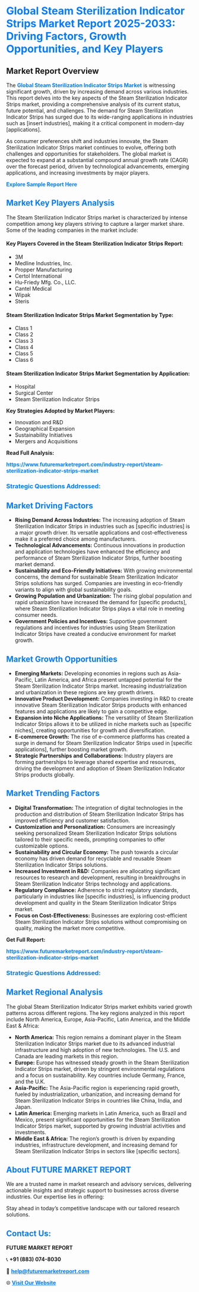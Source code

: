 <h1 style="color: #007BFF;">Global Steam Sterilization Indicator Strips Market Report 2025-2033: Driving Factors, Growth Opportunities, and Key Players</h1>

<section id="overview">
<h2>Market Report Overview</h2>
<p>The <a href="https://www.futuremarketreport.com/industry-report/steam-sterilization-indicator-strips-market" style="color: #007BFF; text-decoration: none;"><strong>Global Steam Sterilization Indicator Strips Market</strong></a> is witnessing significant growth, driven by increasing demand across various industries. This report delves into the key aspects of the Steam Sterilization Indicator Strips market, providing a comprehensive analysis of its current status, future potential, and challenges. The demand for Steam Sterilization Indicator Strips has surged due to its wide-ranging applications in industries such as [insert industries], making it a critical component in modern-day [applications].</p>
<p>As consumer preferences shift and industries innovate, the Steam Sterilization Indicator Strips market continues to evolve, offering both challenges and opportunities for stakeholders. The global market is expected to expand at a substantial compound annual growth rate (CAGR) over the forecast period, driven by technological advancements, emerging applications, and increasing investments by major players.</p>
</section>

<section id="overview">
<p><a href="https://www.futuremarketreport.com/request-sample/reportId=122893" style="color: #007BFF; text-decoration: none;"><strong>Explore Sample Report Here</strong></a></p>
</section>

<section id="key-players">
<h2 style="color: #007BFF;">Market Key Players Analysis</h2>
<p>The Steam Sterilization Indicator Strips market is characterized by intense competition among key players striving to capture a larger market share. Some of the leading companies in the market include:</p>
<h4>Key Players Covered in the Steam Sterilization Indicator Strips Report:</h4>
<ul><li>3M</li><li>Medline Industries, Inc.</li><li>Propper Manufacturing</li><li>Certol International</li><li>Hu-Friedy Mfg. Co., LLC.</li><li>Cantel Medical</li><li>Wipak</li><li>Steris</li></ul>
<h4>Steam Sterilization Indicator Strips Market Segmentation by Type:</h4>
<ul><li>Class 1</li><li>Class 2</li><li>Class 3</li><li>Class 4</li><li>Class 5</li><li>Class 6</li></ul>

<h4>Steam Sterilization Indicator Strips Market Segmentation by Application:</h4>
<ul><li>Hospital</li><li>Surgical Center</li><li>Steam Sterilization Indicator Strips</li></ul>
<p><strong>Key Strategies Adopted by Market Players:</strong></p>
<ul>
<li>Innovation and R&D</li>
<li>Geographical Expansion</li>
<li>Sustainability Initiatives</li>
<li>Mergers and Acquisitions</li>
</ul>
</section>

<section>
<p><strong>Read Full Analysis: </strong></p><a href="https://www.futuremarketreport.com/industry-report/steam-sterilization-indicator-strips-market" style="color: #007BFF; text-decoration: none;"><strong>https://www.futuremarketreport.com/industry-report/steam-sterilization-indicator-strips-market</strong></a>
<h3 style="color: #007BFF;">Strategic Questions Addressed:</h3>
</section>

<section id="driving-factors">
<h2 style="color: #007BFF;">Market Driving Factors</h2>
<ul>
<li><strong>Rising Demand Across Industries:</strong> The increasing adoption of Steam Sterilization Indicator Strips in industries such as [specific industries] is a major growth driver. Its versatile applications and cost-effectiveness make it a preferred choice among manufacturers.</li>
<li><strong>Technological Advancements:</strong> Continuous innovations in production and application technologies have enhanced the efficiency and performance of Steam Sterilization Indicator Strips, further boosting market demand.</li>
<li><strong>Sustainability and Eco-Friendly Initiatives:</strong> With growing environmental concerns, the demand for sustainable Steam Sterilization Indicator Strips solutions has surged. Companies are investing in eco-friendly variants to align with global sustainability goals.</li>
<li><strong>Growing Population and Urbanization:</strong> The rising global population and rapid urbanization have increased the demand for [specific products], where Steam Sterilization Indicator Strips plays a vital role in meeting consumer needs.</li>
<li><strong>Government Policies and Incentives:</strong> Supportive government regulations and incentives for industries using Steam Sterilization Indicator Strips have created a conducive environment for market growth.</li>
</ul>
</section>

<section id="growth-opportunities">
<h2 style="color: #007BFF;">Market Growth Opportunities</h2>
<ul>
<li><strong>Emerging Markets:</strong> Developing economies in regions such as Asia-Pacific, Latin America, and Africa present untapped potential for the Steam Sterilization Indicator Strips market. Increasing industrialization and urbanization in these regions are key growth drivers.</li>
<li><strong>Innovative Product Development:</strong> Companies investing in R&D to create innovative Steam Sterilization Indicator Strips products with enhanced features and applications are likely to gain a competitive edge.</li>
<li><strong>Expansion into Niche Applications:</strong> The versatility of Steam Sterilization Indicator Strips allows it to be utilized in niche markets such as [specific niches], creating opportunities for growth and diversification.</li>
<li><strong>E-commerce Growth:</strong> The rise of e-commerce platforms has created a surge in demand for Steam Sterilization Indicator Strips used in [specific applications], further boosting market growth.</li>
<li><strong>Strategic Partnerships and Collaborations:</strong> Industry players are forming partnerships to leverage shared expertise and resources, driving the development and adoption of Steam Sterilization Indicator Strips products globally.</li>
</ul>
</section>

<section id="trending-factors">
<h2 style="color: #007BFF;">Market Trending Factors</h2>
<ul>
<li><strong>Digital Transformation:</strong> The integration of digital technologies in the production and distribution of Steam Sterilization Indicator Strips has improved efficiency and customer satisfaction.</li>
<li><strong>Customization and Personalization:</strong> Consumers are increasingly seeking personalized Steam Sterilization Indicator Strips solutions tailored to their specific needs, prompting companies to offer customizable options.</li>
<li><strong>Sustainability and Circular Economy:</strong> The push towards a circular economy has driven demand for recyclable and reusable Steam Sterilization Indicator Strips solutions.</li>
<li><strong>Increased Investment in R&D:</strong> Companies are allocating significant resources to research and development, resulting in breakthroughs in Steam Sterilization Indicator Strips technology and applications.</li>
<li><strong>Regulatory Compliance:</strong> Adherence to strict regulatory standards, particularly in industries like [specific industries], is influencing product development and quality in the Steam Sterilization Indicator Strips market.</li>
<li><strong>Focus on Cost-Effectiveness:</strong> Businesses are exploring cost-efficient Steam Sterilization Indicator Strips solutions without compromising on quality, making the market more competitive.</li>
</ul>
</section>

<section>
<p><strong>Get Full Report: </strong></p><a href="https://www.futuremarketreport.com/industry-report/steam-sterilization-indicator-strips-market" style="color: #007BFF; text-decoration: none;"><strong>https://www.futuremarketreport.com/industry-report/steam-sterilization-indicator-strips-market</strong></a>
<h3 style="color: #007BFF;">Strategic Questions Addressed:</h3>
</section>


<section id="regional-analysis">
<h2 style="color: #007BFF;">Market Regional Analysis</h2>
<p>The global Steam Sterilization Indicator Strips market exhibits varied growth patterns across different regions. The key regions analyzed in this report include North America, Europe, Asia-Pacific, Latin America, and the Middle East & Africa:</p>
<ul>
<li><strong>North America:</strong> This region remains a dominant player in the Steam Sterilization Indicator Strips market due to its advanced industrial infrastructure and high adoption of new technologies. The U.S. and Canada are leading markets in this region.</li>
<li><strong>Europe:</strong> Europe has witnessed steady growth in the Steam Sterilization Indicator Strips market, driven by stringent environmental regulations and a focus on sustainability. Key countries include Germany, France, and the U.K.</li>
<li><strong>Asia-Pacific:</strong> The Asia-Pacific region is experiencing rapid growth, fueled by industrialization, urbanization, and increasing demand for Steam Sterilization Indicator Strips in countries like China, India, and Japan.</li>
<li><strong>Latin America:</strong> Emerging markets in Latin America, such as Brazil and Mexico, present significant opportunities for the Steam Sterilization Indicator Strips market, supported by growing industrial activities and investments.</li>
<li><strong>Middle East & Africa:</strong> The region’s growth is driven by expanding industries, infrastructure development, and increasing demand for Steam Sterilization Indicator Strips in sectors like [specific sectors].</li>
</ul>
</section>

<footer>
<h2 style="color: #007BFF;">About FUTURE MARKET REPORT</h2>
<p>We are a trusted name in market research and advisory services, delivering actionable insights and strategic support to businesses across diverse industries. Our expertise lies in offering:</p>

<p>Stay ahead in today’s competitive landscape with our tailored research solutions.</p>

<h2 style="color: #007BFF;">Contact Us:</h2>
<p><strong>FUTURE MARKET REPORT</strong></p>
<p>📞 <strong>+91 (883) 074-8030</strong></p>
<p>📧 <strong><a href="mailto:help@futuremarketreport.com" style="color: #007BFF;">help@futuremarketreport.com</a></strong></p>
<p>🌐 <strong><a href="https://www.futuremarketreport.com/" style="color: #007BFF;">Visit Our Website</a></strong></p>
</footer>